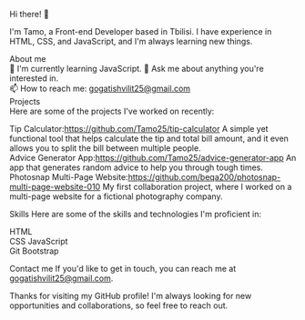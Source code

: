 Hi there! 👋

I'm Tamo, a Front-end Developer based in Tbilisi. I have experience in HTML, CSS, and JavaScript, and I'm always learning new things.

About me  
🌱 I'm currently learning JavaScript. 
💬 Ask me about anything you're interested in.  
📫 How to reach me: gogatishvilit25@gmail.com   
Projects  
Here are some of the projects I've worked on recently:  

Tip Calculator:https://github.com/Tamo25/tip-calculator A simple yet functional tool that helps calculate the tip and total bill amount, and it even allows you to split the bill between multiple people.  
Advice Generator App:https://github.com/Tamo25/advice-generator-app An app that generates random advice to help you through tough times.  
Photosnap Multi-Page Website:https://github.com/beqa200/photosnap-multi-page-website-010 My first collaboration project, where I worked on a multi-page website for a fictional photography company. 

Skills
Here are some of the skills and technologies I'm proficient in:

HTML  
CSS 
JavaScript  
Git
Bootstrap

Contact me
If you'd like to get in touch, you can reach me at gogatishvilit25@gmail.com.

Thanks for visiting my GitHub profile! I'm always looking for new opportunities and collaborations, so feel free to reach out.
